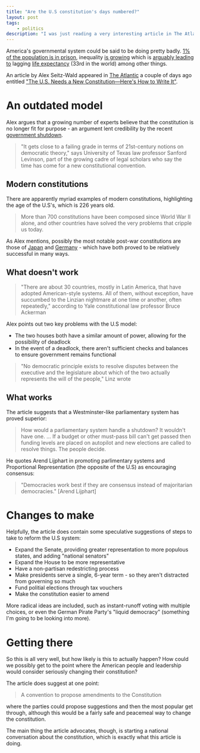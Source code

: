 ```yaml
---
title: "Are the U.S constitution's days numbered?"
layout: post
tags:
    - politics
description: "I was just reading a very interesting article in The Atlantic about the prospect of rewriting the constitution. It made quite a compelling argument."
---
```


America's governmental system could be said to be doing pretty badly. [1% of the population is in prison](http://en.wikipedia.org/wiki/List_of_countries_by_incarceration_rate), inequality [is growing](http://en.wikipedia.org/wiki/List_of_countries_by_income_equality) which is [arguably leading to](http://www.washingtonpost.com/business/economy/research-ties-economic-inequality-to-gap-in-life-expectancy/2013/03/10/c7a323c4-7094-11e2-8b8d-e0b59a1b8e2a_story.html) lagging [life expectancy](http://en.wikipedia.org/wiki/List_of_countries_by_life_expectancy) (33rd in the world) among other things.

An article by Alex Seitz-Wald appeared in [The Atlantic](http://www.theatlantic.com/) a couple of days ago entitled ["The U.S. Needs a New Constitution—Here's How to Write It"](http://www.theatlantic.com/politics/archive/2013/11/the-us-needs-a-new-constitution-heres-how-to-write-it/281090/).

An outdated model
===

Alex argues that a growing number of experts believe that the constitution is no longer fit for purpose - an argument lent credibility by the recent [government shutdown](http://en.wikipedia.org/wiki/United_States_federal_government_shutdown_of_2013).

> "It gets close to a failing grade in terms of 21st-century notions on democratic theory," says University of Texas law professor Sanford Levinson, part of the growing cadre of legal scholars who say the time has come for a new constitutional convention.

Modern constitutions
---

There are apparently myriad examples of modern constitutions, highlighting the age of the U.S's, which is 226 years old.

> More than 700 constitutions have been composed since World War II alone, and other countries have solved the very problems that cripple us today.

As Alex mentions, possibly the most notable post-war constitutions are those of [Japan](http://en.wikipedia.org/wiki/Japanese_constitution) and [Germany](http://en.wikipedia.org/wiki/German_constitution) - which have both proved to be relatively successful in many ways.

What doesn't work
---

> "There are about 30 countries, mostly in Latin America, that have adopted American-style systems. All of them, without exception, have succumbed to the Linzian nightmare at one time or another, often repeatedly," according to Yale constitutional law professor Bruce Ackerman

Alex points out two key problems with the U.S model:

- The two houses both have a similar amount of power, allowing for the possibility of deadlock
- In the event of a deadlock, there aren't sufficient checks and balances to ensure government remains functional

> "No democratic principle exists to resolve disputes between the executive and the legislature about which of the two actually represents the will of the people," Linz wrote

What works
---

The article suggests that a Westminster-like parliamentary system has proved superior:

> How would a parliamentary system handle a shutdown? It wouldn't have one. ... If a budget or other must-pass bill can't get passed then funding levels are placed on autopilot and new elections are called to resolve things. The people decide.

He quotes Arend Lijphart in promoting parlimentary systems and Proportional Representation (the opposite of the U.S) as encouraging consensus:

> "Democracies work best if they are consensus instead of majoritarian democracies." [Arend Lijphart]

Changes to make
===

Helpfully, the article does contain some speculative suggestions of steps to take to reform the U.S system:

- Expand the Senate, providing greater representation to more populous states, and adding "national senators"
- Expand the House to be more representative
- Have a non-partisan redestricting process
- Make presidents serve a single, 6-year term - so they aren't distracted from governing so much
- Fund politial elections through tax vouchers
- Make the constitution easier to amend

More radical ideas are included, such as instant-runoff voting with multiple choices, or even the German Pirate Party's "liquid democracy" (something I'm going to be looking into more).

Getting there
===

So this is all very well, but how likely is this to actually happen? How could we possibly get to the point where the American people and leadership would consider seriously changing their constitution?

The article does suggest at one point:

> A convention to propose amendments to the Constitution

where the parties could propose suggestions and then the most popular get through, although this would be a fairly safe and peacemeal way to change the constitution.

The main thing the article advocates, though, is starting a national conversation about the constitution, which is exactly what this article is doing.

